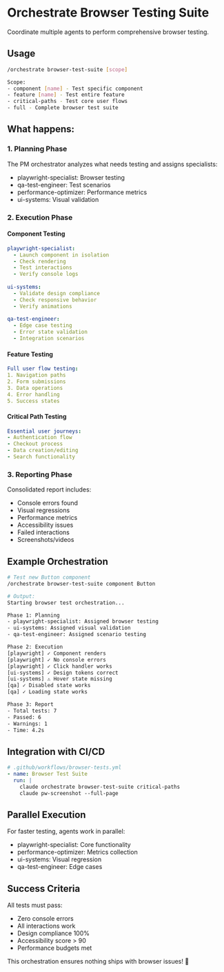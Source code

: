 # Orchestrate Browser Testing Suite

Coordinate multiple agents to perform comprehensive browser testing.

## Usage
```bash
/orchestrate browser-test-suite [scope]

Scope:
- component [name] - Test specific component
- feature [name] - Test entire feature
- critical-paths - Test core user flows
- full - Complete browser test suite
```

## What happens:

### 1. Planning Phase
The PM orchestrator analyzes what needs testing and assigns specialists:
- playwright-specialist: Browser testing
- qa-test-engineer: Test scenarios
- performance-optimizer: Performance metrics
- ui-systems: Visual validation

### 2. Execution Phase

#### Component Testing
```yaml
playwright-specialist:
  - Launch component in isolation
  - Check rendering
  - Test interactions
  - Verify console logs
  
ui-systems:
  - Validate design compliance
  - Check responsive behavior
  - Verify animations
  
qa-test-engineer:
  - Edge case testing
  - Error state validation
  - Integration scenarios
```

#### Feature Testing
```yaml
Full user flow testing:
1. Navigation paths
2. Form submissions
3. Data operations
4. Error handling
5. Success states
```

#### Critical Path Testing
```yaml
Essential user journeys:
- Authentication flow
- Checkout process
- Data creation/editing
- Search functionality
```

### 3. Reporting Phase

Consolidated report includes:
- Console errors found
- Visual regressions
- Performance metrics
- Accessibility issues
- Failed interactions
- Screenshots/videos

## Example Orchestration

```bash
# Test new Button component
/orchestrate browser-test-suite component Button

# Output:
Starting browser test orchestration...

Phase 1: Planning
- playwright-specialist: Assigned browser testing
- ui-systems: Assigned visual validation
- qa-test-engineer: Assigned scenario testing

Phase 2: Execution
[playwright] ✓ Component renders
[playwright] ✓ No console errors
[playwright] ✓ Click handler works
[ui-systems] ✓ Design tokens correct
[ui-systems] ⚠ Hover state missing
[qa] ✓ Disabled state works
[qa] ✓ Loading state works

Phase 3: Report
- Total tests: 7
- Passed: 6
- Warnings: 1
- Time: 4.2s
```

## Integration with CI/CD

```yaml
# .github/workflows/browser-tests.yml
- name: Browser Test Suite
  run: |
    claude orchestrate browser-test-suite critical-paths
    claude pw-screenshot --full-page
```

## Parallel Execution

For faster testing, agents work in parallel:
- playwright-specialist: Core functionality
- performance-optimizer: Metrics collection
- ui-systems: Visual regression
- qa-test-engineer: Edge cases

## Success Criteria

All tests must pass:
- Zero console errors
- All interactions work
- Design compliance 100%
- Accessibility score > 90
- Performance budgets met

This orchestration ensures nothing ships with browser issues! 🚀
